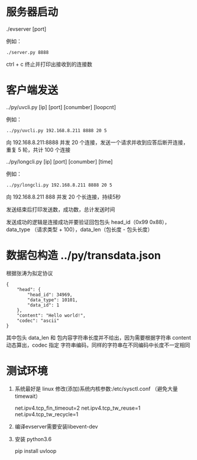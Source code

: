 
# 服务器启动

./evserver [port]

例如：

    ./server.py 8888

ctrl + c 终止并打印出接收到的连接数

# 客户端发送

../py/uvcli.py [ip] [port] [conumber] [loopcnt]

例如：

    ../py/uvcli.py 192.168.8.211 8888 20 5

向 192.168.8.211:8888 并发 20 个连接，发送一个请求并收到应答后断开连接，重复 5 轮，共计 100 个连接


../py/longcli.py [ip] [port] [conumber] [time]

例如：

    ../py/longcli.py 192.168.8.211 8888 20 5

向 192.168.8.211 888 并发 20 个长连接，持续5秒

发送结束后打印发送数，成功数，总计发送时间

发送成功的逻辑是连接成功并要验证回包包头 head_id（0x99 0x88），data_type （请求类型 + 100），data_len（包长度 - 包头长度）

# 数据包构造 ../py/transdata.json

根据张涛为拟定协议

    {
        "head": {
            "head_id": 34969,
            "data_type": 10101,
            "data_id": 1
        },
        "content": "Hello world!",
        "codec": "ascii"
    }

其中包头 data_len 和 包内容字符串长度并不给出，因为需要根据字符串 content 动态算出，codec 指定 字符串编码，同样的字符串在不同编码中长度不一定相同

# 测试环境

1. 系统最好是 linux 修改(添加)系统内核参数:/etc/sysctl.conf （避免大量timewait）

	net.ipv4.tcp_fin_timeout=2
	net.ipv4.tcp_tw_reuse=1
	net.ipv4.tcp_tw_recycle=1

2. 编译evserver需要安装libevent-dev

3. 安装 python3.6

   pip install uvloop